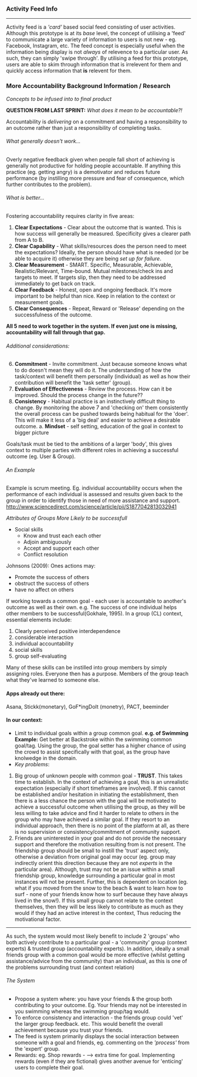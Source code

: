 ### Activity Feed Info
---

Activity feed is a *'card'* based social feed consisting of user activities. Although this prototype is at its *base* level, the concept of utilising a 'feed' to communicate a large variety of information to users is not new - eg. Facebook, Instagram, etc. The feed concept is especially useful when the information being display is not *always* of relevence to a particular user. As such, they can simply 'swipe through'. By utilising a feed for this prototype, users are able to skim through information that is irrelevent for them and quickly access information that **is** relevent for them.

### More Accountability Background Information / Research
*Concepts to be infused into to final product*

**QUESTION FROM LAST SPRINT:** *What does it mean to be accountable?!*

Accountability is *delivering* on a commitment and having a responsibility to an outcome rather than just a responsibility of completing tasks.

###### What generally doesn't work...
Overly negative feedback given when people fall short of achieving is generally not productive for holding people accountable. If anything this practice (eg. getting angry) is a demotivator and reduces future performance (by instilling more pressure and fear of consequence, which further contributes to the problem).

###### What is better...
Fostering accountability requires clarity in five areas:
1. **Clear Expectations** - Clear about the outcome that is wanted. This is how success will generally be measured. Specificity gives a clearer path from A to B.
2. **Clear Capability** - What skills/resources does the person need to meet the expectations? Ideally, the person should have what is needed (or be able to acquire it) otherwise they are being *set up for failure*.
3. **Clear Measurement** - SMART. Specific, Measurable, Achievable, Realistic/Relevant, Time-bound. Mutual milestones/check ins and targets to meet. If targets slip, then they need to be addressed immediately to get back on track.
4. **Clear Feedback** - Honest, open and ongoing feedback. It's more important to be helpful than nice. Keep in relation to the context or measurement goals.
5. **Clear Consequences** - Repeat, Reward or 'Release' depending on the successfulness of the outcome.

**All 5 need to work together in the system. If even just one is missing, accountability will fall through that gap.**

###### Additional considerations:
6. **Commitment** - Invite commitment. Just because someone knows what to do doesn't mean they will do it. The understanding of how the task/context will benefit them personally (individual) as well as how their contribution will benefit the 'task setter' (group).
7. **Evaluation of Effectiveness** - Review the process. How can it be improved. Should the process change in the future??
8. **Consistency** - Habitual practice is an instinctively difficult thing to change. By monitoring the above 7 and 'checking on' them consistently the overall process can be pushed towards being habitual for the 'doer'. This will make it less of a 'big deal' and easier to achieve a desirable outcome.
    a. **Mindset** - self setting, education of the goal in context to bigger picture

Goals/task must be tied to the ambitions of a larger 'body', this gives context to multiple parties with different roles in achieving a successful outcome (eg. User & Group).

###### An Example
Example is scrum meeting. Eg. individual accountability occurs when the performance of each individual is assessed and results given back to the group in order to identify those in need of more assistance and support.
http://www.sciencedirect.com/science/article/pii/S1877042813032941

*Attributes of Groups More Likely to be successfull*
- Social skills
    - Know and trust each each other
    - Adjoin ambiguously
    - Accept and support each other
    - Conflict resolution

Johnsons (2009): Ones actions may:
- Promote the success of others
- obstruct the success of others
- have no affect on others

If working towards a common goal - each user is accountable to another's outcome as well as their own. e.g. The success of one individual helps other members to be successful(Gokhale, 1995).
In a group (CL) context, essential elements include:
1. Clearly perceived positive interdependence
2. considerable interaction
3. individual accountability
4. social skills
5. group self-evaluating

Many of these skills can be instilled into group members by simply assigning roles. Everyone then has a purpose. 
Members of the group teach what they've learned to someone else.


#### Apps already out there:
Asana, Stickk(monetary), GoF*ingDoIt (monetry), PACT, beeminder


#### In our context:
- Limit to individual goals within a group common goal. 
**e.g. of Swimming Example:** Get better at Backstroke within the swimming common goal/tag. Using the group, the goal setter has a higher chance of using the crowd to assist specifically with that goal, as the group have knolwedge in the domain.
- *Key problems*:
1. Big group of unknown people with common goal - **TRUST**. This takes time to establish. In the context of achieving a goal, this is an unrealistic expectation (especially if short timeframes are involved). If this cannot be established and/or hesitation in initiating the establishment, then there is a less chance the person with the goal will be motivated to achieve a successful outcome when utilising the group, as they will be less willing to take advice and find it harder to relate to others in the group who may have achieved a similar goal. If they resort to an individual approach, then there is no point of the platform at all, as there is no supervision or consistency/commitment of community support.
2. Friends are uninterested in your goal and do not provide the necessary support and therefore the motivation resulting from is not present. The friendship group should be small to instill the 'trust' aspect only, otherwise a deviation from original goal may occur (eg. group may indirectly orient this direction because they are not *experts* in the particular area). Although, trust may not be an issue within a small friendship group, knowledge surrounding a particular goal in most instances will not be present. Further, this is dependent on location (eg. what if you moved from the snow to the beach & want to learn how to surf - none of your friends know how to surf because they have always lived in the snow!). If this small group cannot relate to the context themselves, then they will be less likely to contribute as much as they would if they had an active interest in the context, Thus reducing the motivational factor.

---

As such, the system would most likely benefit to include 2 'groups' who both actively contribute to a particular goal - a 'community' group (context experts) & trusted group (accountability experts). In addition, ideally a small friends group with a common goal would be more effective (whilst getting assistance/advice from the community) than an individual, as this is one of the problems surrounding trust (and context relation)

###### The System
- Propose a system where: you have your friends & the group both contributing to your outcome. Eg. Your friends may not be interested in you swimming whereas the swimming group/tag would.
- To enforce consistency and interaction - the friends group could 'vet' the larger group feedback. etc. This would benefit the overall achievement because you trust your friends.
- The feed is system primarily displays the social interaction between someone with a goal and friends, eg. commenting on the *'process'* from the 'expert' group. 
- Rewards: eg. Shop rewards - --> extra time for goal. Implementing rewards (even if they are fictional) gives another avenue for 'enticing' users to complete their goal.
